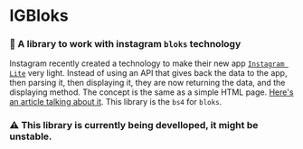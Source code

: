 # IGBloks
### 🧱 A library to work with instagram `bloks` technology
Instagram recently created a technology to make their new app [`Instagram Lite`](https://play.google.com/store/apps/details?id=com.instagram.lite) very light. Instead of using an API that gives back the data to the app, then parsing it, then displaying it, they are now returning the data, and the displaying method. The concept is the same as a simple HTML page. [Here's an article talking about it](https://thenewstack.io/instagram-lite-is-no-longer-a-progressive-web-app-now-a-native-app-built-with-bloks/). This library is the `bs4` for `bloks`.
### ⚠️ This library is currently being develloped, it might be unstable.
